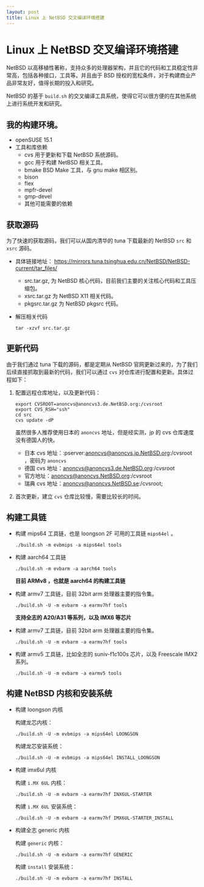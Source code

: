 ```yaml
---
layout: post
title: Linux 上 NetBSD 交叉编译环境搭建
---
```


# Linux 上 NetBSD 交叉编译环境搭建

NetBSD 以高移植性著称，支持众多的处理器架构，并且它的代码和工具稳定性非常高，包括各种接口，工具等。并且由于 BSD 授权的宽松条件，对于构建商业产品非常友好，值得长期的投入和研究。

NetBSD 的基于 `build.sh` 的交叉编译工具系统，使得它可以很方便的在其他系统上进行系统开发和研究。

## 我的构建环境。

- openSUSE 15.1 
- 工具和库依赖
    - cvs 用于更新和下载 NetBSD 系统源码。
    - gcc 用于构建 NetBSD 相关工具。
    - bmake BSD Make 工具，与 gnu make 相区别。
    - bison 
    - flex
    - mpfr-devel
    - gmp-devel
    - 其他可能需要的依赖

## 获取源码

为了快速的获取源码，我们可以从国内清华的 tuna 下载最新的 NetBSD `src` 和 `xsrc` 源码。

- 具体链接地址： https://mirrors.tuna.tsinghua.edu.cn/NetBSD/NetBSD-current/tar_files/
    
    - src.tar.gz, 为 NetBSD 核心代码，目前我们主要的关注核心代码和工具压缩包。
    - xsrc.tar.gz 为 NetBSD X11 相关代码。
    - pkgsrc.tar.gz 为 NetBSD pkgsrc 代码。

- 解压相关代码

   ```
   tar -xzvf src.tar.gz
   ```

## 更新代码

由于我们通过 tuna 下载的源码，都是定期从 NetBSD 官网更新过来的，为了我们后续直接抓取到最新的代码，我们可以通过 `cvs` 对仓库进行配置和更新。具体过程如下：

1. 配置远程仓库地址，以及更新代码：

   ```
   export CVSROOT=anoncvs@anoncvs3.de.NetBSD.org:/cvsroot
   export CVS_RSH="ssh"
   cd src
   cvs update -dP
   ```

   虽然很多人推荐使用日本的 `anoncvs` 地址，但是经实测，jp 的 cvs 仓库速度没有德国人的快。

   - 日本 cvs 地址：:pserver:anoncvs@anoncvs.jp.NetBSD.org:/cvsroot ，密码为 `anoncvs`
   - 德国 cvs 地址：anoncvs@anoncvs3.de.NetBSD.org:/cvsroot
   - 官方地址：anoncvs@anoncvs.NetBSD.org:/cvsroot
   - 瑞典 cvs 地址：anoncvs@anoncvs.NetBSD.se:/cvsroot;

2. 首次更新，建立 `cvs` 仓库比较慢，需要比较长的时间。

## 构建工具链

- 构建 mips64 工具链，也是 loongson 2F 可用的工具链 `mips64el` 。

  ```
  ./build.sh -m evbmips -a mips64el tools
  ```

- 构建 aarch64 工具链
   
   ```
   ./build.sh -m evbarm -a aarch64 tools
   ```

   **目前 ARMv8 ，也就是 aarch64 的构建工具链**

- 构建 armv7 工具链，目前 32bit arm 处理器主要的指令集。

   ```
   ./build.sh -U -m evbarm -a earmv7hf tools
   ```

   **支持全志的 A20/A31 等系列，以及 IMX6 等芯片**

- 构建 armv7 工具链，目前 32bit arm 处理器主要的指令集。

   ```
   ./build.sh -U -m evbarm -a earmv7hf tools
   ```

- 构建 armv5 工具链，比如全志的 suniv-f1c100s 芯片，以及 Freescale IMX2 系列。

   ```
   ./build.sh -U -m evbarm -a earmv5 tools
   ```

## 构建 NetBSD 内核和安装系统

- 构建 loongson 内核

   构建龙芯内核：

   ```
   ./build.sh -U -m evbmips -a mips64el LOONGSON
   ```

   构建龙芯安装系统：

   ```
   ./build.sh -U -m evbmips -a mips64el INSTALL_LOONGSON
   ```

- 构建 imx6ul 内核

   构建 `i.MX 6UL` 内核：

   ```
   ./build.sh -U -m evbarm -a earmv7hf INX6UL-STARTER
   ```

   构建 `i.MX 6UL` 安装系统：

   ```
   ./build.sh -U -m evbarm -a earmv7hf IMX6UL-STARTER_INSTALL
   ```

- 构建全志 generic 内核

   构建 `generic` 内核：

   ```
   ./build.sh -U -m evbarm -a earmv7hf GENERIC
   ```

   构建 `install` 安装系统：

   ```
   ./build.sh -U -m evbarm -a earmv7hf INSTALL
   ```